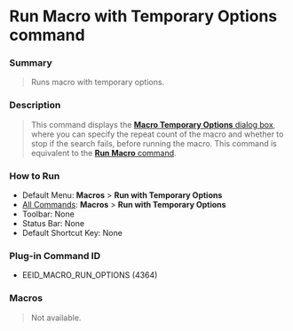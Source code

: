 # Run Macro with Temporary Options command

### Summary

> Runs macro with temporary options.

### Description

> This command displays the [**Macro Temporary Options** dialog box](../../dlg/macro_temp_options/index), where you can specify the
> repeat count of the macro and whether to stop if the search fails, before
> running the macro. This command is equivalent to the
> [**Run Macro** command](quick_macro_run).

### How to Run

- Default Menu: **Macros** \> **Run with Temporary Options**
- [All Commands](../tools/all_commands): **Macros**
\> **Run with Temporary Options**
- Toolbar: None
- Status Bar: None
- Default Shortcut Key: None

### Plug-in Command ID

- EEID\_MACRO\_RUN\_OPTIONS (4364)

### Macros

> Not available.
